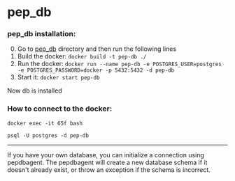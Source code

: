 # pep_db

### pep_db installation: 


0) Go to [pep_db](../pep_db)  directory and then run the following lines
1) Build the docker: `docker build -t pep-db ./`
2) Run the docker: `docker run --name pep-db -e POSTGRES_USER=postgres -e POSTGRES_PASSWORD=docker -p 5432:5432 -d pep-db`
3) Start it: `docker start pep-db`

Now db is installed

### How to connect to the docker:

`docker exec -it 65f bash`

`psql -U postgres -d pep-db`

---
If you have your own database, you can initialize a connection using pepdbagent. 
The pepdbagent will create a new database schema if it doesn't already exist, or throw an exception if the schema is incorrect.
